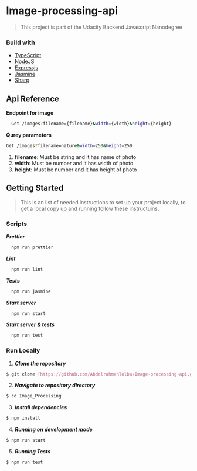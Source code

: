 # Image-processing-api

> This project is part of the Udacity Backend Javascript Nanodegree

### Build with

- [TypeScript](https://www.typescriptlang.org/)
- [NodeJS](https://nodejs.org/en/)
- [Expressjs](https://expressjs.com/)
- [Jasmine](https://jasmine.github.io/)
- [Sharp](https://sharp.pixelplumbing.com/)

## Api Reference

**Endpoint for image**

```sh
  Get /images?filename={filename}&width={width}&height={height}
 ```
**Qurey parameters**
```sh
Get /images?filename=nature&width=250&height=250
```

1. **filename**: Must be string and it has name of photo
2. **width**: Must be number and it has width of photo
3. **height**: Must be number and it has height of photo

## Getting Started

> This is an list of needed instructions to set up your project locally, to get a local copy up and running follow these instructuins.

### Scripts

**_Prettier_**

```sh
  npm run prettier
```

**_Lint_**

```sh
  npm run lint
```

**_Tests_**

```sh
  npm run jasmine
```

**_Start server_**

```sh
  npm run start
```

**_Start server & tests_**

```sh
  npm run test
```

### Run Locally

1. **_Clone the repository_**

```sh
$ git clone [https://github.com/AbdelrahmanTolba/Image-processing-api.git]
```

2. **_Navigate to repository directory_**

```sh
$ cd Image_Processing
```

3. **_Install dependencies_**

```sh
$ npm install
```

4. **_Running on development mode_**

```sh
$ npm run start
```

5. **_Running Tests_**

```sh
$ npm run test
```
